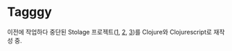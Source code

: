 # Tagggy

이전에 작업하다 중단된 Stolage 프로젝트([1](https://github.com/Parksy-00/stolage-demo-front), [2](https://github.com/yujong-lee/stolage-back), [3](https://github.com/Stolage))를 Clojure와 Clojurescript로 재작성 중.
